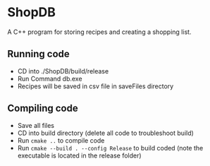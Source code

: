 # ShopDB
A C++ program for storing recipes and creating a shopping list.

## Running code
* CD into ./ShopDB/build/release
* Run Command db.exe
*  Recipes will be saved in csv file in saveFiles directory

## Compiling code
* Save all files
* CD into build directory (delete all code to troubleshoot build)
* Run `cmake ..` to compile code
* Run `cmake --build . --config Release` to build coded (note the executable is located in the release folder) 
  

